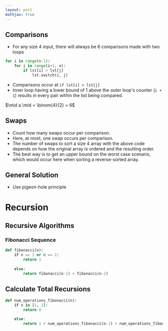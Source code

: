 ```yaml
---
layout: post
mathjax: true
---
```


## Comparisons
* For any size 4 input, there will always be 6 comparisons made with two loops

```py
for i in range(n-1):
	for j in range(i+1, n):
		if lst[i] > lst[j]
			lst.switch(i, j)
```

* Comparisons occur at `if lst[i] > lst[j]`
* Inner loop having a lower bound of 1 above the outer loop's counter (`i + 1`) results in every pair within the list being compared.

$\mid a \mid = \binom{4}{2} = 6$

## Swaps
* Count how many swaps occur per comparison.
* Here, at most, one swap occurs per comparison.
* The number of swaps to sort a size 4 array with the above code depends on how the original array is ordered and the resulting order.
* The best way is to get an upper bound on the worst case scenario, which would occur here when sorting a reverse-sorted array.

## General Solution
* Use pigeon-hole principle

# Recursion

## Recursive Algorithms

### Fibonacci Sequence
```py
def fibonacci(n):
    if n == 1 or n == 2:
        return 1
    
    else:
        return fibonacci(n-1) + fibonacci(n-2)
```

## Calculate Total Recursions

```py
def num_operations_fibonacci(n):
    if n in [1, 2]:
        return 0

    else:
        return 1 + num_operations_fibonacci(n-1) + num_operations_fibonacci(n-2)
```